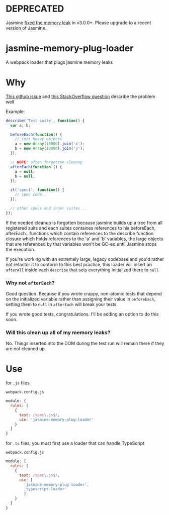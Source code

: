 # DEPRECATED

Jasmine [fixed the memory
leak](https://github.com/jasmine/jasmine/issues/1154) in
v3.0.0+. Please upgrade to a recent version of Jasmine.

# jasmine-memory-plug-loader

A webpack loader that plugs jasmine memory leaks

# Why

[This github issue](https://github.com/jasmine/jasmine/issues/941)
and [this StackOverflow question](https://stackoverflow.com/questions/32998442/angularjs-unit-testing-memory-leaks)
describe the problem well

Example:
```javascript
describe('Test suite', function() {
  var a, b;

  beforeEach(function() {
    // init heavy objects
    a = new Array(10000).join('x');
    b = new Array(10000).join('y');
  });

  // NOTE: often forgotten cleanup
  afterEach(function () {
    a = null;
    b = null;
  });

  it('spec1', function() {
    // spec code..
  });

  // other specs and inner suites ..
});
```

If the needed cleanup is forgotten because jasmine builds up a tree from all registered suits and each suites containes references to his beforeEach, afterEach.. functions which contain references to the describe function closure which holds references to the 'a' and 'b' variables, the large objects that are referenced by that variables won't be GC-ed until Jasmine stops the execution.

If you're working with an extremely large, legacy codebase and you'd rather not refactor it to conform to this best practice, this loader will insert an `afterAll` inside each `describe` that sets everything initialized there to `null`

### Why not `afterEach`?
Good question. Because if you wrote crappy, non-atomic tests that depend on the initialized variable rather than assigning their value in `beforeEach`, setting them to `null` in `afterEach` will break your tests.

If you wrote good tests, congratulations. I'll be adding an option to do this soon.

### Will this clean up all of my memory leaks?
No. Things inserted into the DOM during the test run will remain there if they are not cleaned up.

# Use

for `.js` files

`webpack.config.js`
```javascript
module: {
  rules: [
    {
      test: /spec\.js$/,
      use: 'jasmine-memory-plug-loader'
    }
  ]
}
```

for `.ts` files, you must first use a loader that can handle TypeScript

`webpack.config.js`
```javascript
module: {
  rules: [
    {
      test: /spec\.js$/,
      use: [
        'jasmine-memory-plug-loader',
        'typescript-loader'
        ]
    }
  ]
}
```
